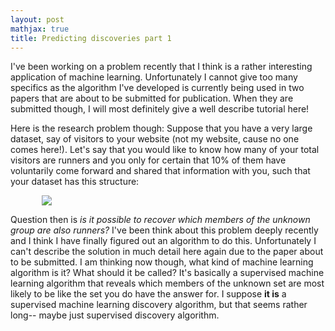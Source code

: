 ```yaml
---
layout: post
mathjax: true
title: Predicting discoveries part 1
---
```


I've been working on a problem recently that I think is a rather interesting application of machine learning. Unfortunately I cannot give too many specifics as the algorithm I've developed is currently being used in two papers that are about to be submitted for publication. When they are submitted though, I will most definitely give a well describe tutorial here!

Here is the research problem though: Suppose that you have a very large dataset, say of visitors to your website (not my website, cause no one comes here!). Let's say that you would like to know how many of your total visitors are runners and you only for certain that 10% of them have voluntarily come forward and shared that information with you, such that your dataset has this structure: 

<img align="center" hspace="50px" src="https://raw.githubusercontent.com/richardagalvez/richardagalvez.github.io/master/images/posts/Figure1.png"/>

Question then is *is it possible to recover which members of the unknown group are also runners?* I've been think about this problem deeply recently and I think I have finally figured out an algorithm to do this. Unfortunately I can't describe the solution in much detail here again due to the paper about to be submitted. I am thinking now though, what kind of machine learning algorithm is it? What should it be called? It's basically a supervised machine learning algorithm that reveals which members of the unknown set are most likely to be like the set you do have the answer for. I suppose **it is** a supervised machine learning discovery algorithm, but that seems rather long-- maybe just supervised discovery algorithm. 

